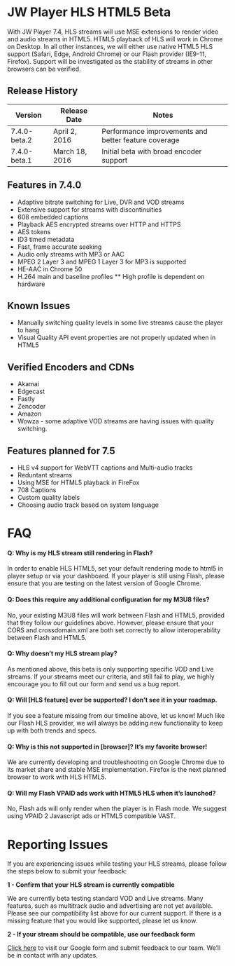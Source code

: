 # JW Player HLS HTML5 Beta
With JW Player 7.4, HLS streams will use MSE extensions to render video and audio streams in HTML5. HTML5 playback of HLS will work in Chrome on Desktop. In all other instances, we will either use native HTML5 HLS support (Safari, Edge, Android Chrome) or our Flash provider (IE9-11, Firefox). Support will be investigated as the stability of streams in other browsers can be verified.

## Release History
|Version           | Release Date   | Notes                  |
|----------------------------------|-----------------------------|-----------------------------------------------------|
|7.4.0-beta.2     |April 2, 2016    |Performance improvements and better feature coverage|
|7.4.0-beta.1    | March 18, 2016         |Initial beta with broad encoder support                       |


## Features in 7.4.0
* Adaptive bitrate switching for Live, DVR and VOD streams
* Extensive support for streams with discontinuities
* 608 embedded captions
* Playback AES encrypted streams over HTTP and HTTPS
* AES tokens
* ID3 timed metadata
* Fast, frame accurate seeking
* Audio only streams with MP3 or AAC
* MPEG 2 Layer 3 and MPEG 1 Layer 3 for MP3 is supported
* HE-AAC in Chrome 50
* H.264 main and baseline profiles
** High profile is dependent on hardware

## Known Issues
* Manually switching quality levels in some live streams cause the player to hang
* Visual Quality API event properties are not properly updated when in HTML5

## Verified Encoders and CDNs
* Akamai
* Edgecast
* Fastly
* Zencoder
* Amazon
* Wowza - some adaptive VOD streams are having issues with quality switching.

## Features planned for 7.5
* HLS v4 support for WebVTT captions and Multi-audio tracks
* Reduntant streams
* Using MSE for HTML5 playback in FireFox
* 708 Captions
* Custom quality labels
* Choosing audio track based on system language

# FAQ
#### Q: Why is my HLS stream still rendering in Flash?

In order to enable HLS HTML5, set your default rendering mode to html5 in player setup or via your dashboard. If your player is still using Flash, please ensure that you are testing on the latest version of Google Chrome.

#### Q: Does this require any additional configuration for my M3U8 files?

No, your existing M3U8 files will work between Flash and HTML5, provided that they follow our guidelines above. However, please ensure that your CORS and crossdomain.xml are both set correctly to allow interoperability between Flash and HTML5.

#### Q: Why doesn’t my HLS stream play?
As mentioned above, this beta is only supporting specific VOD and Live streams. If your streams meet our criteria, and still fail to play, we highly encourage you to fill out our form and send us a bug report.

#### Q: Will [HLS feature] ever be supported? I don’t see it in your roadmap.
If you see a feature missing from our timeline above, let us know! Much like our Flash HLS provider, we will always be adding new functionality to keep up with both trends and specs.
#### Q: Why is this not supported in [browser]? It’s my favorite browser!
We are currently developing and troubleshooting on Google Chrome due to its market share and stable MSE implementation. Firefox is the next planned browser to work with HLS HTML5.
#### Q: Will my Flash VPAID ads work with HTML5 HLS when it’s launched?
No, Flash ads will only render when the player is in Flash mode. We suggest using VPAID 2 Javascript ads or HTML5 compatible VAST.

# Reporting Issues

If you are experiencing issues while testing your HLS streams, please follow the steps below to submit your feedback:

**1 - Confirm that your HLS stream is currently compatible**

We are currently beta testing standard VOD and Live streams. Many features, such as multitrack audio and advertising are not yet available. Please see our compatibility list above for our current support. If there is a missing feature that you would like supported, please let us know.

**2 - If your stream should be compatible, use our feedback form**

[Click here](https://docs.google.com/a/jwplayer.com/forms/d/15G39urrGd7QEQEbjfyRYeEM5-G31tFaRj0OARZfricA/viewform) to visit our Google form and submit feedback to our team. We’ll be in contact with any updates.

